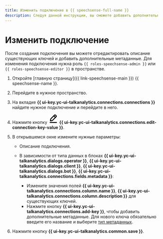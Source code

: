 ```yaml
---
title: Изменить подключение в {{ speechsense-full-name }}
description: Следуя данной инструкции, вы сможете добавить дополнительные метаданные в подключение.
---
```


# Изменить подключение

После создания подключения вы можете отредактировать описание существующих ключей и добавить дополнительные метаданные. Для изменения подключения нужна роль `{{ roles-speechsense-admin }}` или `{{ roles-speechsense-editor }}` в пространстве.

1. Откройте [главную страницу]({{ link-speechsense-main }}) {{ speechsense-name }}.
1. Перейдите в нужное пространство.
1. На вкладке **{{ ui-key.yc-ui-talkanalytics.connections.connections }}** найдите нужное подключение и перейдите в него.
1. Нажмите кнопку ![create](../../../_assets/console-icons/pencil-to-line.svg) **{{ ui-key.yc-ui-talkanalytics.connections.edit-connection-key-value }}**.
1. В открывшемся окне измените нужные параметры:

   * Описание подключения.
   * В зависимости от типа данных в блоках **{{ ui-key.yc-ui-talkanalytics.dialogs.operator }}**, **{{ ui-key.yc-ui-talkanalytics.dialogs.client }}**, **{{ ui-key.yc-ui-talkanalytics.dialogs.bot }}**, **{{ ui-key.yc-ui-talkanalytics.connections.fields.metadata }}**:
   
      * Измените значения полей **{{ ui-key.yc-ui-talkanalytics.connections.column.name }}**, **{{ ui-key.yc-ui-talkanalytics.connections.column.description }}** для существующих ключей.
      * Нажмите кнопку **{{ ui-key.yc-ui-talkanalytics.connections.add-key }}**, чтобы добавить дополнительные метаданные. Для нового ключа обязательно введите его название и выберите [тип метаданных](../../concepts/resources-hierarchy.md#connection).

1. Нажмите кнопку **{{ ui-key.yc-ui-talkanalytics.common.save }}**.